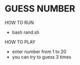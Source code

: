 # GUESS NUMBER
HOW TO RUN
 - bash rand.sh

HOW TO PLAY
 - enter number from 1 to 20
 - you can try to guess 3 times
